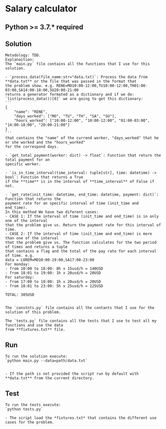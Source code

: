 # Salary calculator
## Python >= 3.7.* required

## Solution
    Metodology: TDD.
    Explanaition: 
    The `main.py` file contains all the functions that I use for this solution.

    - `process_data(file_name:str="data.txt)`: Process the data from **data.txt** or the file that was passed in the format that
    the problem show. e.g. RENE=MO10:00-12:00,TU10:00-12:00,TH01:00-03:00,SA14:00-18:00,SU20:00-21:00
    returns a generator formated as a dictionary and if we do: `list(process_data())[0]` we are going to get this dictionary:
    ```
    {
        "name": "RENE", 
        "days_worked": ["MO", "TU", "TH", "SA", "SU"],
        "hours_worked": ["10:00-12:00", "10:00-12:00", "01:00-03:00", "14:00-18:00", "20:00-21:00"]
    }
    ```
    that contains the "name" of the currend worker, "days_worked" that he or she worked and the "hours_worked"
    for the correspond days.

    - `get_total_payment(worker: dict) -> float`: Function that return the total payment for an
    specific worker.

    - `is_in_time_interval(time_interval: tuple[str], time: datetime) -> bool`: Function that returns a True
    if the **time** is in the interval of **time_interval** of False if not.

    - `get_rate(init_time: datetime, end_time: datetime, payment: dict)`: Function that returns the
    payment rate for an specific interval of time (init_time and end_time).
    In this method We have two diferent cases:
    - CASE 1: If the interval of time (init_time and end_time) is in only one of the interval
    that the problem give us. Return the payment rate for this interval of time.
    - CASE 2: If the interval of time (init_time and end_time) is more than one of the interval
    that the problem give us. The function calculates for the two period of times and returns a tuple
    that contains a flag and the total of the pay rate for each interval of time. e.g.
    data = LOREM=MO10:00-19:00,SA17:00-23:00
    For monday:
    - from 10:00 to 18:00: 8h x 15usd/h = 140USD
    - from 18:01 to 19:00: 1h x 20usd/h = 20USD
    For saturday:
    - from 17:00 to 18:00: 1h x 20usd/h = 20USD
    - from 18:01 to 23:00: 5h x 25usd/h = 125USD 

    TOTAL: 305USD


    The `constnts.py` file contains all the contants that I use for the solution of this problem.

    The `tests.py` file contains all the tests that I use to test all my functions and use the data
    from **fixtures.txt** file.

## Run
    To run the solution execute:
    `python main.py --data=path/data.txt`


    - If the path is not provided the script run by default with **data.txt** from the current directory.

## Test
    To run the tests execute:
    `python tests.py`

    - The script load the *fixtures.txt* that contains the different use cases for the problem.
